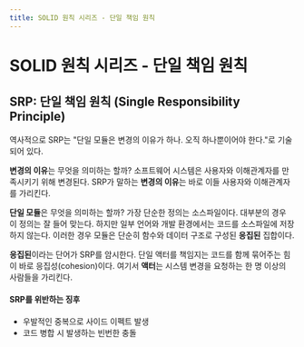 ```yaml
---
title: SOLID 원칙 시리즈 - 단일 책임 원칙
---
```

# SOLID 원칙 시리즈 - 단일 책임 원칙
## SRP: 단일 책임 원칙 (Single Responsibility Principle)
역사적으로 SRP는 "단일 모듈은 변경의 이유가 하나. 오직 하나뿐이어야 한다."로 기술되어 있다.

**변경의 이유**는 무엇을 의미하는 할까? 소프트웨어 시스템은 사용자와 이해관계자를 만족시키기 위해 변경된다.
SRP가 말하는 **변경의 이유**는 바로 이들 사용자와 이해관계자를 가리킨다.

**단일 모듈**은 무엇을 의미하는 할까? 가장 단순한 정의는 소스파일이다. 대부분의 경우 이 정의는 잘 들어 맞는다. 하지만 일부 언어와 개발 환경에서는 코드를 소스파일에 저장하지 않는다. 이러한 경우 모듈은 단순히 함수와 데이터 구조로 구성된 **응집된** 집합이다.

**응집된**이라는 단어가 SRP를 암시한다. 단일 액터를 책임지는 코드를 함께 묶어주는 힘이 바로 응집성(cohesion)이다.
여기서 **액터**는 시스템 변경을 요청하는 한 명 이상의 사람들을 가리킨다.

#### SRP를 위반하는 징후
- 우발적인 중복으로 사이드 이펙트 발생
- 코드 병합 시 발생하는 빈번한 충돌
